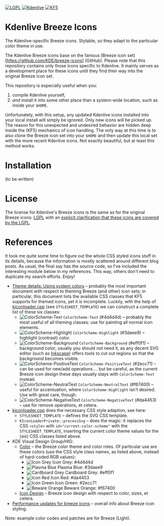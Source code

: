 [![LGPL](https://img.shields.io/badge/license-LGPL%20License-blue.svg)](COPYING-ICONS) [![Kdenlive](https://img.shields.io/badge/nle-Kdenlive-brightgreen.svg)](https://www.kdenlive.org) [![KF5](https://img.shields.io/badge/desktop-KF5-green.svg)](https://www.kde.org)

# Kdenlive Breeze Icons

The Kdenlive-specific Breeze icons. Stylable, so they adapt to the particular color theme in use.

The Kdenlive Breeze icons base on the famous (Breeze icon set)[https://github.com/KDE/breeze-icons] (GitHub). Please note that this repository contains only those icons specific to Kdenlive. It mainly serves as a development place for these icons until they find their way into the original Breeze icon set.

This repository is especially useful when you:

1. compile Kdenlive yourself,
2. _and_ install it into some other place than a system-wide location, such as inside your `$HOME`.
 
Unfortunately, with this setup, any updated Kdenlive icons installed into your local install will simply be ignored. Only new icons will be picked up. The reason for this unexpected and undesired behavior are hidden deep inside the (KF5) mechanics of icon handling. The only way at this time is to also clone the Breeze icon set into your `$HOME` and then update this local set with the more recent Kdenlive icons. Not exactly beautiful, but at least this method works.

# Installation

(to be written)

# License

The license for Kdenlive's Breeze icons is the same as for the original Breeze icons: [LGPL](COPYING.LIB) with an [explicit clarification that these icons are covered by the LGPL](COPYING-ICONS).

# References

It took me quite some time to figure out the whole CSS styled icons stuff in its details, because the information is mostly scattered around different blog posts. As usual, the final say has the source code, so I've included the interesting module below in my references. This way, others don't need to duplicate my search efforts. Enjoy!

* [Theme details: Using system colors](https://techbase.kde.org/Development/Tutorials/Plasma4/ThemeDetails#Using_system_colors) &ndash; probably the most important document with respect to theming Breeze (and other) icon sets; in particular, this document lists the available CSS classes that KF5 supports for themed icons, yet it is incomplete. Luckily, with the help of [kiconloader.cpp](https://github.com/KDE/kiconthemes/blob/master/src/kiconloader.cpp) (see `STYLESHEET_TEMPLATE`) we can construct a complete list of these six classes:
  * ![ColorScheme-Text](https://img.shields.io/badge/class-ColorScheme--Text-4d4d4d.svg) `ColorScheme-Text` (#4d4d4d) &ndash; probably the most useful of all theming classes: use for painting all normal icon elements.
  * ![ColorScheme-Highlight](https://img.shields.io/badge/class-ColorScheme--Highlight-3daee9.svg) `ColorScheme-Highlight` (#3daee9) &ndash; highlight (contrast) color.
  * ![ColorScheme-Background](https://img.shields.io/badge/class-ColorScheme--Background-eff0f1.svg) `ColorScheme-Background` (#eff0f1) &ndash; background color; usually you should not need it, as any decent SVG editor (such as [Inkscape](https://www.inkscape.org)) offers tools to cut out regions so that the background becomes visible.
  * ![ColorScheme-PositiveText](https://img.shields.io/badge/class-ColorScheme--PositiveText-2ecc71.svg) `ColorScheme-PositiveText` (#2ecc71) &ndash; can be used for new/add operations ... but be careful, as the current Breeze icon design these days usually stays with `ColorScheme-Text` instead.
  * ![ColorScheme-NeutralText](https://img.shields.io/badge/class-ColorScheme--NeutralText-f67400.svg) `ColorScheme-NeutralText` (#f67400) &ndash; useful for accentuation, where `ColorScheme-Highlight` isn't desired. Use with great care, though.
  * ![ColorScheme-NegativeText](https://img.shields.io/badge/class-ColorScheme--NegativeText-da4453.svg) `ColorScheme-NegativeText` (#da4453) &ndash; use for remove operations, et cetera.
* [kiconloader.cpp](https://github.com/KDE/kiconthemes/blob/master/src/kiconloader.cpp) does the necessary CSS style adaption, see here:
  * `STYLESHEET_TEMPLATE` &ndash; defines the SVG CSS template.
  * `KIconLoaderPrivate::processSvg` &ndash; does the magic: it replaces the CSS `<style>` with `id="current-color-scheme"` with the `STYLESHEET_TEMPLATE`, inserting the current color theme values for the (six) CSS classes listed above.
* KDE Visual Design Group/HIG:
  * [Color](https://community.kde.org/KDE_Visual_Design_Group/HIG/Color) &ndash; the Breeze color theme and color roles. Of particular use are these colors (use the CSS style class names, as listed above, instead of hard-coded RGB values):
    * ![Icon Grey](https://img.shields.io/badge/color-Icon%20Grey-4d4d4d.svg) Icon Grey: #4d4d4d
    * ![Plasma Blue](https://img.shields.io/badge/color-Plasma%20Blue-3daee9.svg) Plasma Blue: #3daee9
    * ![Cardboard Grey](https://img.shields.io/badge/color-Cardboard%20Grey-eff0f1.svg) Cardboard Grey: #eff0f1
    * ![Icon Red](https://img.shields.io/badge/color-Icon%20Red-da4453.svg) Icon Red: #da4453
    * ![Icon Green](https://img.shields.io/badge/color-Icon%20Green-2ecc71.svg) Icon Green: #2ecc71
    * ![Beware Orange](https://img.shields.io/badge/color-Beware%20Orage-f67400.svg) Beware Orange: #f67400
  * [Icon Design](https://community.kde.org/KDE_Visual_Design_Group/HIG/IconDesign) &ndash; Breeze icon design with respect to color, sizes, et cetera.
* [Performance updates for breeze icons](https://kdeonlinux.wordpress.com/2016/04/25/performance-update-for-breeze-icons/) &ndash; overall info about Breeze icon styling.

Note: example color codes and patches are for Breeze (Light).
